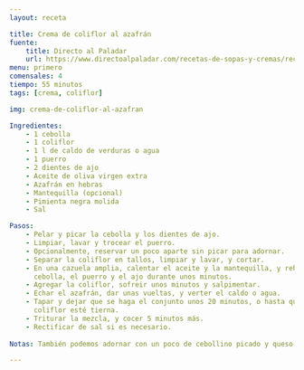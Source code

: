 ```yaml
---
layout: receta

title: Crema de coliflor al azafrán
fuente:
    title: Directo al Paladar
    url: https://www.directoalpaladar.com/recetas-de-sopas-y-cremas/receta-de-crema-de-coliflor-al-azafran
menu: primero
comensales: 4
tiempo: 55 minutos
tags: [crema, coliflor]

img: crema-de-coliflor-al-azafran

Ingredientes:
    - 1 cebolla
    - 1 coliflor
    - 1 l de caldo de verduras o agua
    - 1 puerro
    - 2 dientes de ajo
    - Aceite de oliva virgen extra
    - Azafrán en hebras
    - Mantequilla (opcional)
    - Pimienta negra molida
    - Sal

Pasos:
    - Pelar y picar la cebolla y los dientes de ajo.
    - Limpiar, lavar y trocear el puerro.
    - Opcionalmente, reservar un poco aparte sin picar para adornar.
    - Separar la coliflor en tallos, limpiar y lavar, y cortar.
    - En una cazuela amplia, calentar el aceite y la mantequilla, y rehogar la
      cebolla, el puerro y el ajo durante unos minutos.
    - Agregar la coliflor, sofreir unos minutos y salpimentar.
    - Echar el azafrán, dar unas vueltas, y verter el caldo o agua.
    - Tapar y dejar que se haga el conjunto unos 20 minutos, o hasta que la
      coliflor esté tierna.
    - Triturar la mezcla, y cocer 5 minutos más.
    - Rectificar de sal si es necesario.
    
Notas: También podemos adornar con un poco de cebollino picado y queso rallado.

---
```

